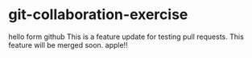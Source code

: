 # git-collaboration-exercise
hello form github
This is a feature update for testing pull requests. This feature will be merged soon. apple!!